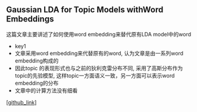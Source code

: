 ## Gaussian LDA for Topic Models withWord Embeddings
  这篇文章主要讲述了如何使用word embedding来替代原有LDA model中的word
- key1
 - 文章采用word embedding来代替原有的word, 认为文章是由一系列word embedding构成的
 - 因此topic 的表现形式也与之前的狄利克雷分布不同, 采用了高斯分布作为topic的先验模型, 这样topic一方面语义一致，另一方面可以表示word embedding的分布
 - 文章中的计算方法没有细看
 
[[github_link]](https://github.com/rajarshd/Gaussian_LDA)
